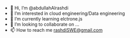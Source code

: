 - 👋 Hi, I’m @abdullahAlrashdi
- 👀 I’m interested in cloud engineering/Data engineering
- 🌱 I’m currently learning elctrone.js
- 💞️ I’m looking to collaborate on ...
- 📫 How to reach me rashdiSWE@gmail.com
<!---
abdullahAlrashdi/abdullahAlrashdi is a ✨ special ✨ repository because its `README.md` (this file) appears on your GitHub profile.
You can click the Preview link to take a look at your changes.
--->
